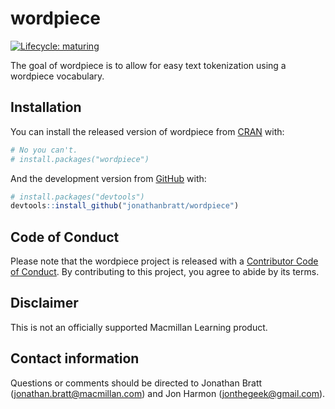 
<!-- README.md is generated from README.Rmd. Please edit that file -->

# wordpiece

<!-- badges: start -->

[![Lifecycle:
maturing](https://img.shields.io/badge/lifecycle-maturing-blue.svg)](https://www.tidyverse.org/lifecycle/#maturing)
<!-- badges: end -->

The goal of wordpiece is to allow for easy text tokenization using a
wordpiece vocabulary.

## Installation

You can install the released version of wordpiece from
[CRAN](https://CRAN.R-project.org) with:

``` r
# No you can't.
# install.packages("wordpiece")
```

And the development version from [GitHub](https://github.com/) with:

``` r
# install.packages("devtools")
devtools::install_github("jonathanbratt/wordpiece")
```

## Code of Conduct

Please note that the wordpiece project is released with a [Contributor
Code of
Conduct](https://contributor-covenant.org/version/2/0/CODE_OF_CONDUCT.html).
By contributing to this project, you agree to abide by its terms.

## Disclaimer

This is not an officially supported Macmillan Learning product.

## Contact information

Questions or comments should be directed to Jonathan Bratt
(<jonathan.bratt@macmillan.com>) and Jon Harmon
(<jonthegeek@gmail.com>).
